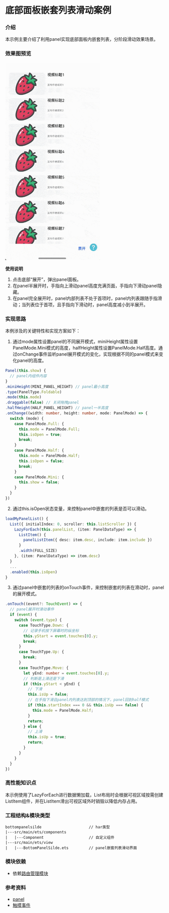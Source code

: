 # 底部面板嵌套列表滑动案例

### 介绍

本示例主要介绍了利用panel实现底部面板内嵌套列表，分阶段滑动效果场景。
### 效果图预览

<img src="../../product/entry/src/main/resources/base/media/bottom_panel_slide.gif" width="300" >

**使用说明**

1. 点击底部“展开”，弹出panel面板。
2. 在panel半展开时，手指向上滑动panel高度充满页面，手指向下滑动panel隐藏。
3. 在panel完全展开时，panel内部列表不处于首项时，panel内列表跟随手指滑动；当列表位于首项，且手指向下滑动时，panel高度减小到半展开。

### 实现思路

本例涉及的关键特性和实现方案如下：

1. 通过mode属性设置panel的不同展开模式，miniHeight属性设置PanelMode.Mini模式的高度，halfHeight属性设置PanelMode.Half高度。通过onChange事件监听panel展开模式的变化，实现根据不同的panel模式来变化panel的高度。

```typescript
Panel(this.show) { 
  // panel内组件内容
}
.miniHeight(MINI_PANEL_HEIGHT) // panel最小高度
.type(PanelType.Foldable)
.mode(this.mode)
.draggable(false) // 关闭拖拽panel
.halfHeight(HALF_PANEL_HEIGHT) // panel一半高度
.onChange((width: number, height: number, mode: PanelMode) => {
  switch (mode) {
    case PanelMode.Full: {
      this.mode = PanelMode.Full;
      this.isOpen = true;
      break;
    }
    case PanelMode.Half: {
      this.mode = PanelMode.Half;
      this.isOpen = false;
      break;
    }
    case PanelMode.Mini: {
      this.show = false;
    }
  }
})
```
2. 通过this.isOpen状态变量，来控制panel中嵌套的列表是否可以滑动。

```typescript
loadMyPanelList() {
  List({ initialIndex: 0, scroller: this.listScroller }) {
    LazyForEach(this.panelList, (item: PanelDataType) => {
      ListItem() {
        panelListItem({ desc: item.desc, include: item.include })
      }
      .width(FULL_SIZE)
    }, (item: PanelDataType) => item.desc)
  }
  ...
  .enabled(this.isOpen)
}

```
3. 通过panel中嵌套的列表的onTouch事件，来控制嵌套的列表在滑动时，panel的展开模式。

```typescript
.onTouch((event?: TouchEvent) => {
  // panel展开时滑动事件
  if (event) {
    switch (event.type) {
      case TouchType.Down: {
        // 记录手机按下屏幕时的纵坐标
        this.yStart = event.touches[0].y;
        break;
      }
      case TouchType.Up: {
        break;
      }
      case TouchType.Move: {
        let yEnd: number = event.touches[0].y;
        // 判断是上滑还是下滑
        if (this.yStart < yEnd) {
          // 下滑
          this.isUp = false;
          // 在手指下滑且panel内列表达到顶部的情况下，panel回到half模式
          if (this.startIndex === 0 && this.isUp === false) {
            this.mode = PanelMode.Half;
          }
          return;
        } else {
          // 上滑
          this.isUp = true;
          return;
        }
      }
    }
  }
})

```

### 高性能知识点

本示例使用了LazyForEach进行数据懒加载，List布局时会根据可视区域按需创建ListItem组件，并在ListItem滑出可视区域外时销毁以降低内存占用。

### 工程结构&模块类型

   ```
   bottompanelsilde                     // har类型
   |---src/main/ets/components
   |   |---Component                    // 自定义组件
   |---src/main/ets/view
   |   |---BottomPanelSilde.ets         // panel嵌套列表滑动界面
   ```

### 模块依赖

- 依赖[路由管理模块](../../feature/routermodule)

### 参考资料

- [panel](https://developer.huawei.com/consumer/cn/doc/harmonyos-references/ts-container-panel-0000001774121290)
- [触摸事件](https://developer.huawei.com/consumer/cn/doc/harmonyos-references/ts-universal-events-touch-0000001774121158)
